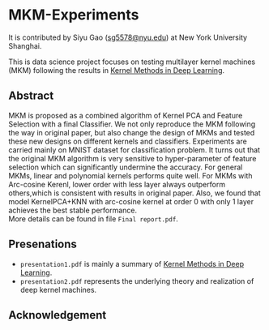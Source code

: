 # MKM-Experiments
It is contributed by Siyu Gao (sg5578@nyu.edu) at New York University Shanghai.  

This is data science project focuses on testing multilayer kernel machines (MKM) following the results in [Kernel Methods in Deep Learning](https://proceedings.neurips.cc/paper/2009/file/5751ec3e9a4feab575962e78e006250d-Paper.pdf).  

Abstract
-----------------
MKM is proposed as a combined algorithm of Kernel PCA and Feature Selection with a final Classifier. We not only reproduce the MKM following the way in original paper, but also change the design of MKMs and tested these new designs on different kernels and classifiers. Experiments are carried mainly on MNIST dataset for classification problem. It turns out that the original MKM algorithm is very sensitive to hyper-parameter of feature selection which can significantly undermine the accuracy. For general MKMs, linear and polynomial kernels performs quite well. For MKMs with Arc-cosine Kerenl, lower order with less layer always outperform others,which is consistent with results in original paper. Also, we found that model KernelPCA+KNN with arc-cosine kernel at order 0 with only 1 layer achieves the best stable performance.  
More details can be found in file `Final report.pdf`. 

Presenations
-----------------
* `presentation1.pdf` is mainly a summary of [Kernel Methods in Deep Learning](https://proceedings.neurips.cc/paper/2009/file/5751ec3e9a4feab575962e78e006250d-Paper.pdf). 
* `presentation2.pdf` represents the underlying theory and realization of deep kernel machines.

Acknowledgement
-----------------


